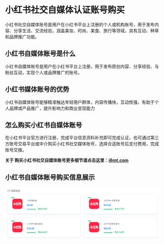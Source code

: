 # 小红书社交自媒体认证账号购买
小红书社交自媒体账号是用户在小红书平台上注册的个人或机构账号，用于发布内容、分享生活、交流经验，涵盖美妆、时尚、美食、旅行等领域，具有互动、种草和品牌推广功能。

## 小红书自媒体账号是什么
小红书自媒体账号是用户在小红书平台上注册，用于发布原创内容、分享经验、与粉丝互动，实现个人或品牌推广的账号。

## 小红书媒体账号的优势
小红书自媒体账号能够精准触达年轻用户群体，内容传播快，互动性强，有助于个人品牌或产品推广，提升影响力和商业变现能力

## 怎么购买小红书自媒体账号
在小红书平台官方进行注册，完成平台信息资料补充即可完成认证，也可通过第三方账号交易平台或中介购买小红书社交媒体账号，选择合适账号后支付费用，完成账号交接。

**关于 购买小红书社交自媒体账号更多细节请点击这里：[i6mt.com](https://www.i6mt.com)**

## 小红书自媒体账号购买信息展示
![小红书自媒体账号](https://github.com/dwayneedwards17222dwayneedwards/cshe/blob/main/a82b3e7d-6837-4f43-b3d1-39bc1daec87c.png?raw=true)

